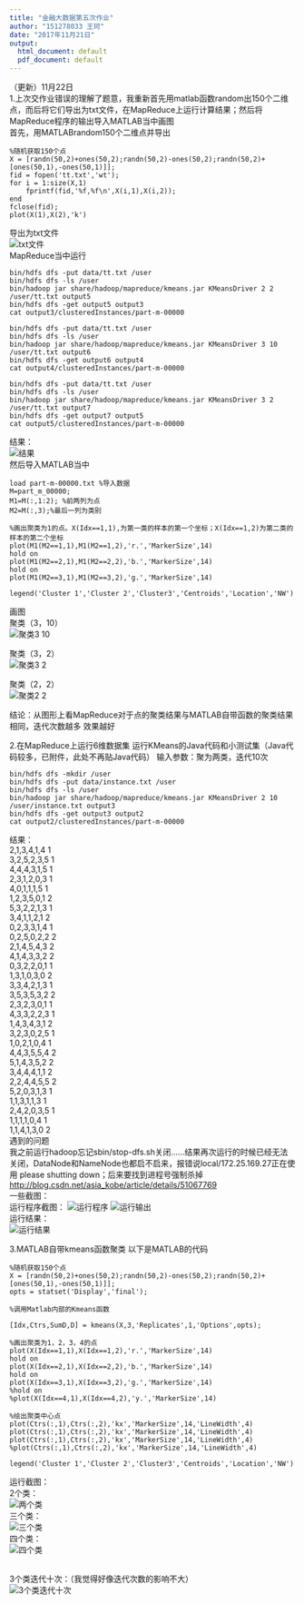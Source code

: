 ```yaml
---
title: "金融大数据第五次作业"
author: "151278033 王珂"
date: "2017年11月21日"
output:
  html_document: default
  pdf_document: default
---
```

（更新）11月22日</br>
1.上次交作业错误的理解了题意，我重新首先用matlab函数random出150个二维点，而后将它们导出为txt文件，在MapReduce上运行计算结果；然后将MapReduce程序的输出导入MATLAB当中画图</br>
首先，用MATLABrandom150个二维点并导出
```{}
%随机获取150个点
X = [randn(50,2)+ones(50,2);randn(50,2)-ones(50,2);randn(50,2)+[ones(50,1),-ones(50,1)]];
fid = fopen('tt.txt','wt');
for i = 1:size(X,1)
    fprintf(fid,'%f,%f\n',X(i,1),X(i,2));
end
fclose(fid);
plot(X(1),X(2),'k')

```
导出为txt文件</br>
![txt文件](https://github.com/WangKe2333/Kmeans/raw/master/picture/随机生成150个点.png)
</br>MapReduce当中运行</br>
```{}
bin/hdfs dfs -put data/tt.txt /user
bin/hdfs dfs -ls /user
bin/hadoop jar share/hadoop/mapreduce/kmeans.jar KMeansDriver 2 2 /user/tt.txt output5
bin/hdfs dfs -get output5 output3
cat output3/clusteredInstances/part-m-00000

bin/hdfs dfs -put data/tt.txt /user
bin/hdfs dfs -ls /user
bin/hadoop jar share/hadoop/mapreduce/kmeans.jar KMeansDriver 3 10 /user/tt.txt output6
bin/hdfs dfs -get output6 output4
cat output4/clusteredInstances/part-m-00000

bin/hdfs dfs -put data/tt.txt /user
bin/hdfs dfs -ls /user
bin/hadoop jar share/hadoop/mapreduce/kmeans.jar KMeansDriver 3 2 /user/tt.txt output7
bin/hdfs dfs -get output7 output5
cat output5/clusteredInstances/part-m-00000
```
结果：</br>
![结果](https://github.com/WangKe2333/Kmeans/raw/master/picture/MapReduce输出.png)
</br>然后导入MATLAB当中</br>
```{}
load part-m-00000.txt %导入数据
M=part_m_00000; 
M1=M(:,1:2); %前两列为点
M2=M(:,3);%最后一列为类别

%画出聚类为1的点。X(Idx==1,1),为第一类的样本的第一个坐标；X(Idx==1,2)为第二类的样本的第二个坐标
plot(M1(M2==1,1),M1(M2==1,2),'r.','MarkerSize',14)
hold on
plot(M1(M2==2,1),M1(M2==2,2),'b.','MarkerSize',14)
hold on
plot(M1(M2==3,1),M1(M2==3,2),'g.','MarkerSize',14)

legend('Cluster 1','Cluster 2','Cluster3','Centroids','Location','NW')
```
画图</br>
聚类（3，10）</br>
![聚类3 10](https://github.com/WangKe2333/Kmeans/raw/master/picture/聚类图(3%2C10).png)

聚类（3，2）</br>
![聚类3 2](https://github.com/WangKe2333/Kmeans/raw/master/picture/聚类图(3%2C2).png)

聚类（2，2）</br>
![聚类2 2](https://github.com/WangKe2333/Kmeans/raw/master/picture/聚类图(2%2C2).png)

结论：从图形上看MapReduce对于点的聚类结果与MATLAB自带函数的聚类结果相同，迭代次数越多 效果越好</br>

2.在MapReduce上运行6维数据集
运行KMeans的Java代码和小测试集（Java代码较多，已附件，此处不再贴Java代码）
输入参数：聚为两类，迭代10次

```{}
bin/hdfs dfs -mkdir /user
bin/hdfs dfs -put data/instance.txt /user
bin/hdfs dfs -ls /user
bin/hadoop jar share/hadoop/mapreduce/kmeans.jar KMeansDriver 2 10 /user/instance.txt output3
bin/hdfs dfs -get output3 output2
cat output2/clusteredInstances/part-m-00000
```
结果：</br>
2,1,3,4,1,4	1</br>
3,2,5,2,3,5	1</br>
4,4,4,3,1,5	1</br>
2,3,1,2,0,3	1</br>
4,0,1,1,1,5	1</br>
1,2,3,5,0,1	2</br>
5,3,2,2,1,3	1</br>
3,4,1,1,2,1	2</br>
0,2,3,3,1,4	1</br>
0,2,5,0,2,2	2</br>
2,1,4,5,4,3	2</br>
4,1,4,3,3,2	2</br>
0,3,2,2,0,1	1</br>
1,3,1,0,3,0	2</br>
3,3,4,2,1,3	1</br>
3,5,3,5,3,2	2</br>
2,3,2,3,0,1	1</br>
4,3,3,2,2,3	1</br>
1,4,3,4,3,1	2</br>
3,2,3,0,2,5	1</br>
1,0,2,1,0,4	1</br>
4,4,3,5,5,4	2</br>
5,1,4,3,5,2	2</br>
3,4,4,4,1,1	2</br>
2,2,4,4,5,5	2</br>
5,2,0,3,1,3	1</br>
1,1,3,1,1,3	1</br>
2,4,2,0,3,5	1</br>
1,1,1,1,0,4	1</br>
1,1,4,1,3,0	2</br>
遇到的问题</br>
我之前运行hadoop忘记sbin/stop-dfs.sh关闭……结果再次运行的时候已经无法关闭，DataNode和NameNode也都启不启来，报错说local/172.25.169.27正在使用 please shutting down；后来要找到进程号强制杀掉</br>
http://blog.csdn.net/asia_kobe/article/details/51067769</br>
一些截图：</br>
运行程序截图：
![运行程序](https://github.com/WangKe2333/Kmeans/raw/master/运行程序.png)
![运行输出](https://github.com/WangKe2333/Kmeans/raw/master/程序运行输出.png)
</br>运行结果：</br>
![运行结果](https://github.com/WangKe2333/Kmeans/raw/master/程序运行结果.png)


3.MATLAB自带kmeans函数聚类
以下是MATLAB的代码
```{}
%随机获取150个点
X = [randn(50,2)+ones(50,2);randn(50,2)-ones(50,2);randn(50,2)+[ones(50,1),-ones(50,1)]];
opts = statset('Display','final');

%调用Matlab内部的Kmeans函数

[Idx,Ctrs,SumD,D] = kmeans(X,3,'Replicates',1,'Options',opts);

%画出聚类为1，2，3，4的点
plot(X(Idx==1,1),X(Idx==1,2),'r.','MarkerSize',14)
hold on
plot(X(Idx==2,1),X(Idx==2,2),'b.','MarkerSize',14)
hold on
plot(X(Idx==3,1),X(Idx==3,2),'g.','MarkerSize',14)
%hold on
%plot(X(Idx==4,1),X(Idx==4,2),'y.','MarkerSize',14)

%绘出聚类中心点
plot(Ctrs(:,1),Ctrs(:,2),'kx','MarkerSize',14,'LineWidth',4)
plot(Ctrs(:,1),Ctrs(:,2),'kx','MarkerSize',14,'LineWidth',4)
plot(Ctrs(:,1),Ctrs(:,2),'kx','MarkerSize',14,'LineWidth',4)
%plot(Ctrs(:,1),Ctrs(:,2),'kx','MarkerSize',14,'LineWidth',4)

legend('Cluster 1','Cluster 2','Cluster3','Centroids','Location','NW')

```

运行截图：
</br>2个类：</br>
![两个类](https://github.com/WangKe2333/Kmeans/raw/master/2个类.png)
</br>三个类：</br>
![三个类](https://github.com/WangKe2333/Kmeans/raw/master/3个类.png)
</br>四个类：</br>
![四个类](https://github.com/WangKe2333/Kmeans/raw/master/4个类.png)

</br>3个类迭代十次：（我觉得好像迭代次数的影响不大）</br>
![3个类迭代十次](https://github.com/WangKe2333/Kmeans/raw/master/3个类%20迭代10次.png)





